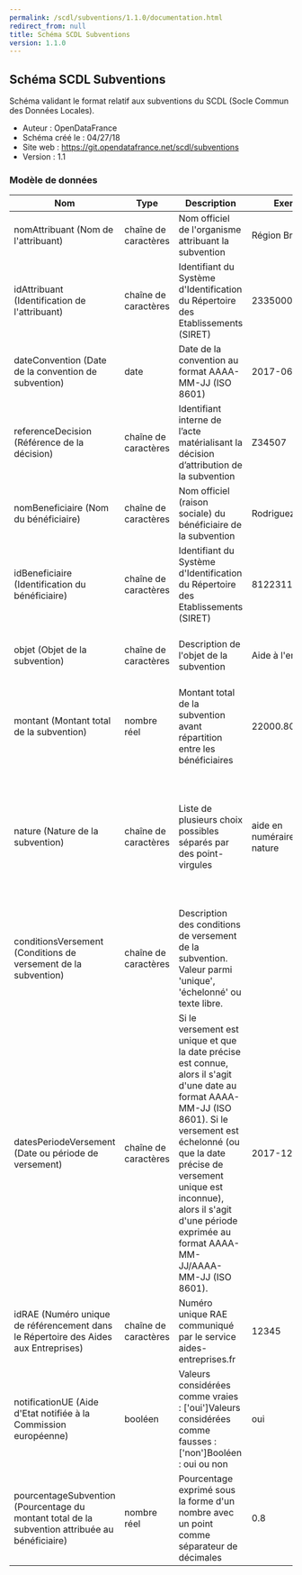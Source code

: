 ```yaml
---
permalink: /scdl/subventions/1.1.0/documentation.html
redirect_from: null
title: Schéma SCDL Subventions
version: 1.1.0
---
```


## Schéma SCDL Subventions

Schéma validant le format relatif aux subventions du SCDL (Socle Commun des Données Locales).

- Auteur : OpenDataFrance
- Schéma créé le : 04/27/18
- Site web : https://git.opendatafrance.net/scdl/subventions
- Version : 1.1

### Modèle de données

|Nom|Type|Description|Exemple|Propriétés|
|-|-|-|-|-|
|nomAttribuant (Nom de l'attribuant)|chaîne de caractères|Nom officiel de l'organisme attribuant la subvention|Région Bretagne|Valeur obligatoire|
|idAttribuant (Identification de l'attribuant)|chaîne de caractères|Identifiant du Système d'Identification du Répertoire des Etablissements (SIRET)|23350001600040|Valeur obligatoire, Motif : `^\d{14}$`|
|dateConvention (Date de la convention de subvention)|date|Date de la convention au format AAAA-MM-JJ (ISO 8601)|2017-06-27|Valeur obligatoire|
|referenceDecision (Référence de la décision)|chaîne de caractères|Identifiant interne de l’acte matérialisant la décision d’attribution de la subvention|Z34507|Valeur optionnelle|
|nomBeneficiaire (Nom du bénéficiaire)|chaîne de caractères|Nom officiel (raison sociale) du bénéficiaire de la subvention|Rodriguez SA|Valeur obligatoire|
|idBeneficiaire (Identification du bénéficiaire)|chaîne de caractères|Identifiant du Système d'Identification du Répertoire des Etablissements (SIRET)|81223113200026|Valeur obligatoire, Motif : `^\d{14}$`|
|objet (Objet de la subvention)|chaîne de caractères|Description de l'objet de la subvention|Aide à l'embauche|Valeur obligatoire, Taille maximale : 256|
|montant (Montant total de la subvention)|nombre réel|Montant total de la subvention avant répartition entre les bénéficiaires|22000.80|Valeur obligatoire|
|nature (Nature de la subvention)|chaîne de caractères|Liste de plusieurs choix possibles séparés par des point-virgules|aide en numéraire;aide en nature|Valeur obligatoire, Valeurs autorisées : aide en numéraire, aide en nature, aide en numéraire;aide en nature, aide en nature;aide en numéraire|
|conditionsVersement (Conditions de versement de la subvention)|chaîne de caractères|Description des conditions de versement de la subvention. Valeur parmi 'unique', 'échelonné' ou texte libre.||Valeur obligatoire, Taille maximale : 256|
|datesPeriodeVersement (Date ou période de versement)|chaîne de caractères|Si le versement est unique et que la date précise est connue, alors il s'agit d'une date au format AAAA-MM-JJ (ISO 8601). Si le versement est échelonné (ou que la date précise de versement unique est inconnue), alors il s'agit d'une période exprimée au format AAAA-MM-JJ/AAAA-MM-JJ (ISO 8601).|2017-12-14|Valeur obligatoire, Motif : `^[0-9]{4}\-[0-9]{2}\-[0-9]{2}(\/[0-9]{4}\-[0-9]{2}\-[0-9]{2})?$`|
|idRAE (Numéro unique de référencement dans le Répertoire des Aides aux Entreprises)|chaîne de caractères|Numéro unique RAE communiqué par le service aides-entreprises.fr|12345|Valeur optionnelle|
|notificationUE (Aide d'Etat notifiée à la Commission européenne)|booléen|Valeurs considérées comme vraies : ['oui']Valeurs considérées comme fausses : ['non']Booléen : oui ou non|oui|Valeur obligatoire|
|pourcentageSubvention (Pourcentage du montant total de la subvention attribuée au bénéficiaire)|nombre réel|Pourcentage exprimé sous la forme d'un nombre avec un point comme séparateur de décimales|0.8|Valeur obligatoire, Valeur minimale : 0, Valeur maximale : 1|